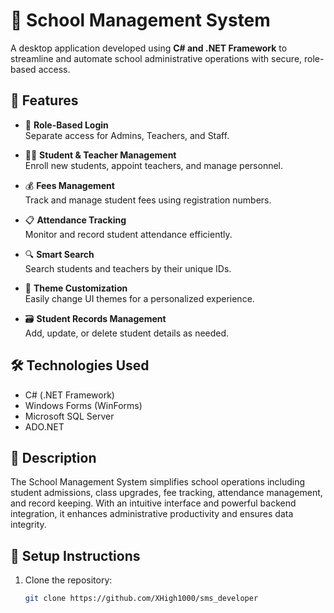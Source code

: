 # 📘 School Management System

A desktop application developed using **C# and .NET Framework** to streamline and automate school administrative operations with secure, role-based access.

## 🚀 Features

- 🔐 **Role-Based Login**  
  Separate access for Admins, Teachers, and Staff.

- 🧑‍🏫 **Student & Teacher Management**  
  Enroll new students, appoint teachers, and manage personnel.

- 💰 **Fees Management**  
  Track and manage student fees using registration numbers.

- 📋 **Attendance Tracking**  
  Monitor and record student attendance efficiently.

- 🔍 **Smart Search**  
  Search students and teachers by their unique IDs.

- 🎨 **Theme Customization**  
  Easily change UI themes for a personalized experience.

- 🗃️ **Student Records Management**  
  Add, update, or delete student details as needed.

## 🛠️ Technologies Used

- C# (.NET Framework)
- Windows Forms (WinForms)
- Microsoft SQL Server
- ADO.NET

## 📝 Description

The School Management System simplifies school operations including student admissions, class upgrades, fee tracking, attendance management, and record keeping. With an intuitive interface and powerful backend integration, it enhances administrative productivity and ensures data integrity.

## 🔧 Setup Instructions

1. Clone the repository:
   ```bash
   git clone https://github.com/XHigh1000/sms_developer
   

